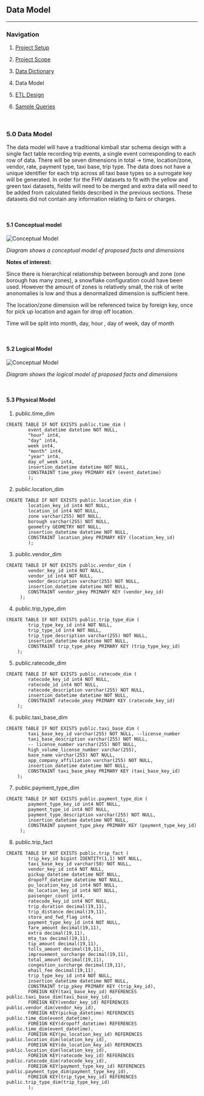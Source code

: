 ## Data Model

-----------------------

### Navigation

1. [Project Setup](../README.md)

2. [Project Scope](ProjectScope.md) 

3. [Data Dictionary](DataDictionary.md)

4. Data Model

5. [ETL Design](ETLDesign.md) 

6. [Sample Queries](SampleQueries.md)

<br>

### 5.0 Data Model

<p>The data model will have a traditional kimball star schema design with a single fact table recording trip events, a single event corresponding to each row of data. There will be seven dimensions in total -> time, location/zone, vendor, rate, payment type, taxi base, trip type. The data does not have a unique identifier for each trip across all taxi base types so a surrogate key will be generated. In order for the FHV datasets to fit with the yellow and green taxi datasets, fields will need to be merged and extra data will need to be added from calculated fields described in the previous sections. These datasets did not contain any information relating to fairs or charges. </p>

<br>

#### 5.1 Conceptual model

![Conceptual Model](../images/conceptual_model.png)

*Diagram shows a conceptual model of proposed facts and dimensions*


**Notes of interest:**

<p>Since there is hierarchical relationship between borough and zone (one borough has many zones), a snowflake configuration could have been used. However the amount of zones is relatively small, the risk of write anonomalies is low and thus a denormalized dimension is sufficient here.</p>

<p>The location/zone dimension will be referenced twice by foreign key, once for pick up location and again for drop off location.</p> 

<p>Time will be split into month, day, hour , day of week, day of month</p>

<br>

#### 5.2 Logical Model

![Conceptual Model](../images/logical_model.png)

*Diagram shows the logical model of proposed facts and dimensions*

<br>

#### 5.3 Physical Model


1. public.time_dim

```
CREATE TABLE IF NOT EXISTS public.time_dim (
        event_datetime datetime NOT NULL,
        "hour" int4,
        "day" int4,
        week int4,
        "month" int4,
        "year" int4,
        day_of_week int4,
        insertion_datetime datetime NOT NULL,
        CONSTRAINT time_pkey PRIMARY KEY (event_datetime)
        );  
```

2. public.location_dim

```
CREATE TABLE IF NOT EXISTS public.location_dim (
        location_key_id int4 NOT NULL,
        location_id int4 NOT NULL,
        zone varchar(255) NOT NULL,
        borough varchar(255) NOT NULL,
        geometry GEOMETRY NOT NULL,
        insertion_datetime datetime NOT NULL,
        CONSTRAINT location_pkey PRIMARY KEY (location_key_id)
        );
```

3. public.vendor_dim

```
CREATE TABLE IF NOT EXISTS public.vendor_dim (
        vendor_key_id int4 NOT NULL, 
        vendor_id int4 NOT NULL,
        vendor_description varchar(255) NOT NULL,
        insertion_datetime datetime NOT NULL,
        CONSTRAINT vendor_pkey PRIMARY KEY (vendor_key_id)
     );
```

4. public.trip_type_dim

```
CREATE TABLE IF NOT EXISTS public.trip_type_dim (
        trip_type_key_id int4 NOT NULL,
        trip_type_id int4 NOT NULL,
        trip_type_description varchar(255) NOT NULL,
        insertion_datetime datetime NOT NULL,
        CONSTRAINT trip_type_pkey PRIMARY KEY (trip_type_key_id)
    );
```

5. public.ratecode_dim

```
CREATE TABLE IF NOT EXISTS public.ratecode_dim (
        ratecode_key_id int4 NOT NULL,
        ratecode_id int4 NOT NULL,
        ratecode_description varchar(255) NOT NULL,
        insertion_datetime datetime NOT NULL,
        CONSTRAINT ratecode_pkey PRIMARY KEY (ratecode_key_id)
    );
```

6. public.taxi_base_dim

```
CREATE TABLE IF NOT EXISTS public.taxi_base_dim (
        taxi_base_key_id varchar(255) NOT NULL, --license_number
        taxi_base_description varchar(255) NOT NULL,
        -- license_number varchar(255) NOT NULL,
        high_volume_license_number varchar(255),
        base_name varchar(255) NOT NULL,
        app_company_affiliation varchar(255) NOT NULL,
        insertion_datetime datetime NOT NULL,
        CONSTRAINT taxi_base_pkey PRIMARY KEY (taxi_base_key_id)
    );
```

7. public.payment_type_dim

```
CREATE TABLE IF NOT EXISTS public.payment_type_dim (
        payment_type_key_id int4 NOT NULL,
        payment_type_id int4 NOT NULL,
        payment_type_description varchar(255) NOT NULL,
        insertion_datetime datetime NOT NULL,
        CONSTRAINT payment_type_pkey PRIMARY KEY (payment_type_key_id)
     );
```

8. public.trip_fact

```
CREATE TABLE IF NOT EXISTS public.trip_fact (
        trip_key_id bigint IDENTITY(1,1) NOT NULL,
        taxi_base_key_id varchar(50) NOT NULL,
        vendor_key_id int4 NOT NULL,
        pickup_datetime datetime NOT NULL,
        dropoff_datetime datetime NOT NULL,
        pu_location_key_id int4 NOT NULL,
        do_location_key_id int4 NOT NULL,
        passenger_count int4,
        ratecode_key_id int4 NOT NULL,
        trip_duration decimal(19,11),
        trip_distance decimal(19,11),
        store_and_fwd_flag int4,
        payment_type_key_id int4 NOT NULL,
        fare_amount decimal(19,11),
        extra decimal(19,11),
        mta_tax decimal(19,11),
        tip_amount decimal(19,11),
        tolls_amount decimal(19,11),
        improvement_surcharge decimal(19,11),
        total_amount decimal(19,11),
        congestion_surcharge decimal(19,11),
        ehail_fee decimal(19,11),
        trip_type_key_id int4 NOT NULL,
        insertion_datetime datetime NOT NULL,
        CONSTRAINT trip_pkey PRIMARY KEY (trip_key_id),
        FOREIGN KEY(taxi_base_key_id) REFERENCES public.taxi_base_dim(taxi_base_key_id),
        FOREIGN KEY(vendor_key_id) REFERENCES public.vendor_dim(vendor_key_id),
        FOREIGN KEY(pickup_datetime) REFERENCES public.time_dim(event_datetime),
        FOREIGN KEY(dropoff_datetime) REFERENCES public.time_dim(event_datetime),
        FOREIGN KEY(pu_location_key_id) REFERENCES public.location_dim(location_key_id),
        FOREIGN KEY(do_location_key_id) REFERENCES public.location_dim(location_key_id),
        FOREIGN KEY(ratecode_key_id) REFERENCES public.ratecode_dim(ratecode_key_id),
        FOREIGN KEY(payment_type_key_id) REFERENCES public.payment_type_dim(payment_type_key_id),
        FOREIGN KEY(trip_type_key_id) REFERENCES public.trip_type_dim(trip_type_key_id)
        );
```